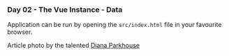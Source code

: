 <h3>Day 02 - The Vue Instance - Data</h3>

Application can be run by opening the `src/index.html` file in your favourite browser.

Article photo by the talented [Diana Parkhouse](https://unsplash.com/photos/1tsAbBciTic)
